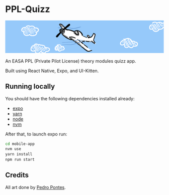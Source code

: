 # PPL-Quizz

![Banner](./banner.png?raw=true "Title")

An EASA PPL (Private Pilot License) theory modules quizz app.

Built using React Native, Expo, and UI-Kitten.

## Running locally

You should have the following dependencies installed already:

- [expo](https://docs.expo.io/get-started/installation/)
- [yarn](https://classic.yarnpkg.com/en/docs/install/#mac-stable)
- [node](https://nodejs.org/en/download/)
- [nvm](https://github.com/nvm-sh/nvm)

After that, to launch expo run:

```sh
cd mobile-app
nvm use
yarn install
npm run start
```

## Credits

All art done by [Pedro Pontes](https://twitter.com/Lisbakhstan).
